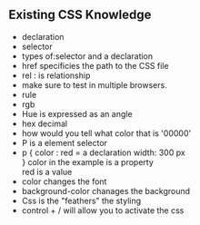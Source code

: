 ## Existing CSS Knowledge

- declaration
- selector
- types of:selector and a declaration
- href specificies the path to the CSS file
- rel : is relationship
- make sure to test in multiple browsers.
- rule
- rgb 
- Hue is expressed as an angle
- hex decimal
- how would you tell what color that is
'00000' 
- P is a element selector
- p {
    color : red = a declaration
    width: 300 px    
}
color in the example is a property  
red is a value
- color changes the font    
- background-color chanages the background
- Css is the "feathers" the styling 
- control + / will allow you to activate the css